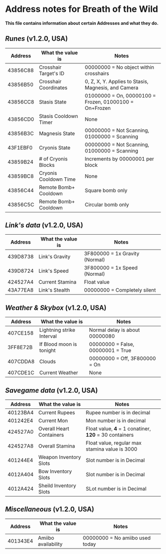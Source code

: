 # Address notes for Breath of the Wild
#### This file contains information about certain Addresses and what they do.

## _Runes_ (v1.2.0, USA)
|Address |  What the value is  |   Notes
|--------|---------------------|----------
|43856C88|Crosshair Target's ID|00000000 = No object within crosshairs
|43856B50|Crosshair Coordinates|0, Z, X, Y. Applies to Stasis, Magnesis, and Camera
|43856CC8|Stasis State         |01000000 = On, 00000100 = Frozen, 01000100 = On+Frozen
|43856CD0|Stasis Cooldown Timer|None
|43856B3C|Magnesis State       |00000000 = Not Scanning, 01000000 = Scanning
|43F1EBF0|Cryonis State        |00000000 = Not Scanning, 01000000 = Scanning
|43859B24|# of Cryonis Blocks  |Increments by 00000001 per block
|43859BC8|Cryonis Cooldown Time|None 
|43856C44|Remote Bomb+ Cooldown|Square bomb only
|43856C5C|Remote Bomb+ Cooldown|Circular bomb only

## _Link's data_ (v1.2.0, USA)
|Address |  What the value is     |   Notes
|--------|------------------------|----------
|439D8738|Link's Gravity          |3F800000 = 1x Gravity (Normal)
|439D8724|Link's Speed            |3F800000 = 1x Speed (Normal)
|424527A4|Current Stamina         |Float value
|43A77EA8|Link's Stealth          |00000000 = Completely silent


## _Weather & Skybox_ (v1.2.0, USA)
|Address |    What the value is    |   Notes
|--------|-------------------------|----------
|407CE158|Lightning strike Interval|Normal delay is about 00000080
|3FF8E72B|If Blood moon is tonight |00000000 = False, 00000001 = True
|407CDDA8|Clouds                   |00000000 = Off, 3F800000 = On
|407CDE1C|Current Weather          |None

## _Savegame data_ (v1.2.0, USA)
|Address |  What the value is     |   Notes
|--------|------------------------|----------
|40123BA4|Current Rupees          |Rupee number is in decimal
|401242E4|Current Mon             |Mon number is in decimal
|424527A0|Overall Heart Containers|Float value, **4** = 1 conatiner, **120** = 30 containers
|424527A8|Overall Stamina         |Float value, regular max stamina value is 3000
|401244E4|Weapon Inventory Slots  |Slot number is in Decimal
|4012A404|Bow Inventory Slots     |Slot number is in Decimal
|4012A424|Sheild Inventory Slots  |SLot number is in Decimal

## _Miscellaneous_ (v1.2.0, USA)
|Address |  What the value is     |   Notes
|--------|------------------------|----------
|401343E4|Amiibo availability     |00000000 = No amiibo used today
